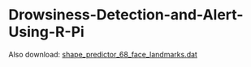 # Drowsiness-Detection-and-Alert-Using-R-Pi

Also download: [shape_predictor_68_face_landmarks.dat](https://github.com/davisking/dlib-models/blob/master/shape_predictor_68_face_landmarks.dat.bz2)
